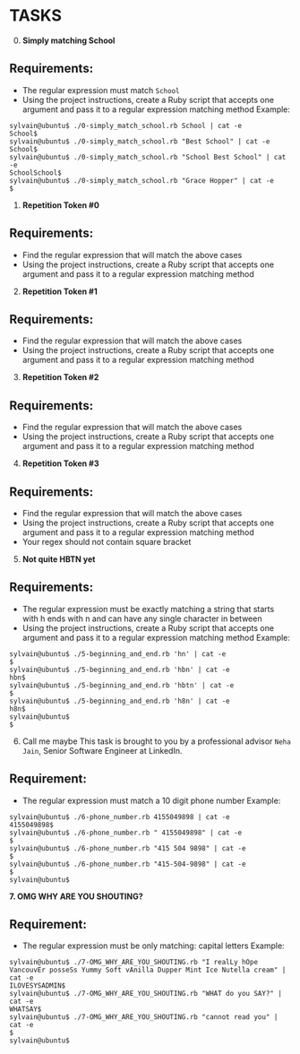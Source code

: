 # TASKS

0. **Simply matching School**
## Requirements:

- The regular expression must match `School`
- Using the project instructions, create a Ruby script that accepts one argument and pass it to a regular expression matching method
Example:
```
sylvain@ubuntu$ ./0-simply_match_school.rb School | cat -e
School$
sylvain@ubuntu$ ./0-simply_match_school.rb "Best School" | cat -e
School$
sylvain@ubuntu$ ./0-simply_match_school.rb "School Best School" | cat -e
SchoolSchool$
sylvain@ubuntu$ ./0-simply_match_school.rb "Grace Hopper" | cat -e
$
```

1.  **Repetition Token #0**
## Requirements:

- Find the regular expression that will match the above cases
- Using the project instructions, create a Ruby script that accepts one argument and pass it to a regular expression matching method

2. **Repetition Token #1**
## Requirements:
- Find the regular expression that will match the above cases
- Using the project instructions, create a Ruby script that accepts one argument and pass it to a regular expression matching method

3. **Repetition Token #2**
## Requirements:

- Find the regular expression that will match the above cases
- Using the project instructions, create a Ruby script that accepts one argument and pass it to a regular expression matching method

4. **Repetition Token #3**
## Requirements:

- Find the regular expression that will match the above cases
- Using the project instructions, create a Ruby script that accepts one argument and pass it to a regular expression matching method
- Your regex should not contain square bracket

5. **Not quite HBTN yet**
## Requirements:

- The regular expression must be exactly matching a string that starts with h ends with n and can have any single character in between
- Using the project instructions, create a Ruby script that accepts one argument and pass it to a regular expression matching method
Example:

```
sylvain@ubuntu$ ./5-beginning_and_end.rb 'hn' | cat -e
$
sylvain@ubuntu$ ./5-beginning_and_end.rb 'hbn' | cat -e
hbn$
sylvain@ubuntu$ ./5-beginning_and_end.rb 'hbtn' | cat -e
$
sylvain@ubuntu$ ./5-beginning_and_end.rb 'h8n' | cat -e
h8n$
sylvain@ubuntu$
$
```

6. Call me maybe
This task is brought to you by a professional advisor `Neha Jain`, Senior Software Engineer at LinkedIn.

## Requirement:

- The regular expression must match a 10 digit phone number
Example:
```
sylvain@ubuntu$ ./6-phone_number.rb 4155049898 | cat -e
4155049898$
sylvain@ubuntu$ ./6-phone_number.rb " 4155049898" | cat -e
$
sylvain@ubuntu$ ./6-phone_number.rb "415 504 9898" | cat -e
$
sylvain@ubuntu$ ./6-phone_number.rb "415-504-9898" | cat -e
$
sylvain@ubuntu$
```

**7. OMG WHY ARE YOU SHOUTING?**
## Requirement:

- The regular expression must be only matching: capital letters
Example:
```
sylvain@ubuntu$ ./7-OMG_WHY_ARE_YOU_SHOUTING.rb "I realLy hOpe VancouvEr posseSs Yummy Soft vAnilla Dupper Mint Ice Nutella cream" | cat -e
ILOVESYSADMIN$
sylvain@ubuntu$ ./7-OMG_WHY_ARE_YOU_SHOUTING.rb "WHAT do you SAY?" | cat -e
WHATSAY$
sylvain@ubuntu$ ./7-OMG_WHY_ARE_YOU_SHOUTING.rb "cannot read you" | cat -e
$
sylvain@ubuntu$
```
